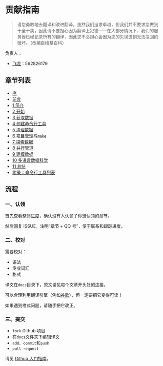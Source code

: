 # 贡献指南

> 请您勇敢地去翻译和改进翻译。虽然我们追求卓越，但我们并不要求您做到十全十美，因此请不要担心因为翻译上犯错——在大部分情况下，我们的服务器已经记录所有的翻译，因此您不必担心会因为您的失误遭到无法挽回的破坏。（改编自维基百科）

负责人：

+   [飞龙](https://github.com/wizardforcel)：562826179

## 章节列表

+   [序](docs/02.md)
+   [前言](docs/03.md)
+   [1 简介](docs/04.md)
+   [2 开始](docs/05.md)
+   [3 获取数据](docs/06.md)
+   [4 创建命令行工具](docs/07.md)
+   [5 清理数据](docs/08.md)
+   [6 项目管理与`make`](docs/09.md)
+   [7 探索数据](docs/10.md)
+   [8 并行管道](docs/11.md)
+   [9 建模数据](docs/12.md)
+   [10 多语言数据科学](docs/13.md)
+   [11 总结](docs/14.md)
+   [附录：命令行工具列表](docs/15.md)

## 流程

### 一、认领

首先查看[整体进度](https://github.com/apachecn/ds-cmd-line-2e-zh/issues/1)，确认没有人认领了你想认领的章节。
 
然后回复 ISSUE，注明“章节 + QQ 号”，便于联系和跟踪进度。

### 二、校对

需要校对：

+   语法
+   专业词汇
+   格式

译文在`docs`目录下，原文请见每个文章开头处的连接。

可以合理利用翻译引擎（例如[谷歌](https://translate.google.cn/)），但一定要把它变得可读！

如果遇到格式问题，请随手把它改正。

### 三、提交

+   `fork` Github 项目
+   在`docs`文件夹下编辑译文
+   `add`、`commit`和`push`
+   `pull request`

请见 [Github 入门指南](https://github.com/apachecn/kaggle/blob/master/docs/GitHub)。
